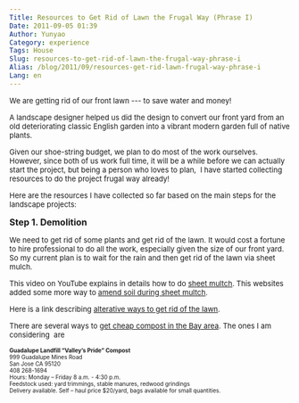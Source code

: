 ```yaml
---
Title: Resources to Get Rid of Lawn the Frugal Way (Phrase I)
Date: 2011-09-05 01:39
Author: Yunyao
Category: experience
Tags: House
Slug: resources-to-get-rid-of-lawn-the-frugal-way-phrase-i
Alias: /blog/2011/09/resources-get-rid-lawn-frugal-way-phrase-i
Lang: en
---
```


<span style="font-size: small;"></span><span style="font-size: small;">We are getting rid of our front lawn --- to save water and money!</span>

<span style="font-size: small;">A landscape designer helped us did the design to convert our front yard from an old deteriorating classic English garden into a vibrant modern garden full of native plants.</span>

<span style="font-size: small;">Given our shoe-string budget, we plan to do most of the work ourselves. However, since both of us work full time, it will be a while before we can actually start the project, but being a person who loves to plan,  I have started collecting resources to do the project frugal way already!</span>

<span style="font-size: small;">Here are the resources I have collected so far based on the main steps for the landscape projects:</span>

<span style="font-size: medium;">**Step 1. Demolition**</span>

<span style="font-size: small;">We need to get rid of some plants and get rid of the lawn. It would cost a fortune to hire professional to do all the work, especially given the size of our front yard. So my current plan is to wait for the rain and then get rid of the lawn via sheet mulch.</span>

<span style="font-size: small;">This video on YouTube explains in details how to do [sheet multch](https://www.youtube.com/watch?v=4PB0Ym_iXmc&feature=player_detailpage). This websites added some more way to [amend soil during sheet multch](https://www.naturalfrontyards.com/faqs/).</span>

<span style="font-size: small;">Here is a link describing [alterative ways to get rid of the lawn](https://fremontlibraries.wordpress.com/2009/06/05/how-to-remove-your-lawn/).</span>

<span style="font-size: small;">There are several ways to [get cheap compost in the Bay area](https://www.examiner.com/gardening-in-san-jose/where-to-get-inexpensive-or-free-compost-santa-clara-county). The ones I am considering  are </span>

<span style="font-size: x-small;">**Guadalupe Landfill “Valley’s Pride” Compost**</span>  
<span style="font-size: x-small;">999 Guadalupe Mines Road</span>  
<span style="font-size: x-small;">San Jose CA 95120</span>  
<span style="font-size: x-small;">408 268-1694</span>  
<span style="font-size: x-small;">Hours: Monday – Friday 8 a.m. - 4:30 p.m.</span>  
<span style="font-size: x-small;">Feedstock used: yard trimmings, stable manures, redwood grindings</span>  
<span style="font-size: x-small;">Delivery available. Self – haul price $20/yard, bags available for small quantities.</span>

